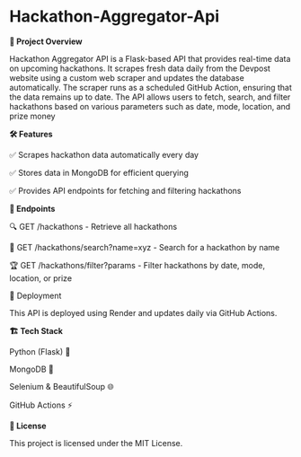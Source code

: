 # Hackathon-Aggregator-Api


**📌 Project Overview**

Hackathon Aggregator API is a Flask-based API that provides real-time data on upcoming hackathons. It scrapes fresh data daily from the Devpost website using a custom web scraper and updates the database automatically. The scraper runs as a scheduled GitHub Action, ensuring that the data remains up to date. The API allows users to fetch, search, and filter hackathons based on various parameters such as date, mode, location, and prize money


**🛠 Features**

✅ Scrapes hackathon data automatically every day

✅ Stores data in MongoDB for efficient querying

✅ Provides API endpoints for fetching and filtering hackathons


**📂 Endpoints**

🔍 GET /hackathons - Retrieve all hackathons

🎯 GET /hackathons/search?name=xyz - Search for a hackathon by name

🏆 GET /hackathons/filter?params - Filter hackathons by date, mode, location, or prize

🚀 Deployment

This API is deployed using Render and updates daily via GitHub Actions.


**🏗 Tech Stack**

Python (Flask) 🐍

MongoDB 🍃

Selenium & BeautifulSoup 🌐

GitHub Actions ⚡



**📜 License**

This project is licensed under the MIT License.
